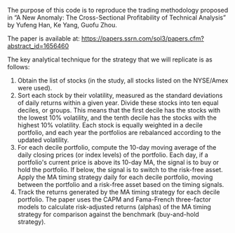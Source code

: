 The purpose of this code is to reproduce the trading methodology proposed in “A New Anomaly: The Cross-Sectional Profitability of Technical Analysis” by Yufeng Han, Ke Yang, Guofu Zhou.

The paper is available at: https://papers.ssrn.com/sol3/papers.cfm?abstract_id=1656460

The key analytical technique for the strategy that we will replicate is as follows:

1.   Obtain the list of stocks (in the study, all stocks listed on the NYSE/Amex were used).
2.   Sort each stock by their volatility, measured as the standard deviations of daily returns within a given year. Divide these stocks into ten equal deciles, or groups. This means that the first decile has the stocks with the lowest 10% volatility, and the tenth decile has the stocks with the highest 10% volatility. Each stock is equally weighted in a decile portfolio, and each year the portfolios are rebalanced according to the updated volatility.
3.   For each decile portfolio, compute the 10-day moving average of the daily closing prices (or index levels) of the portfolio. Each day, if a portfolio's current price is above its 10-day MA, the signal is to buy or hold the portfolio. If below, the signal is to switch to the risk-free asset. Apply the MA timing strategy daily for each decile portfolio, moving between the portfolio and a risk-free asset based on the timing signals.
4. Track the returns generated by the MA timing strategy for each decile portfolio. The paper uses the CAPM and Fama-French three-factor models to calculate risk-adjusted returns (alphas) of the MA timing strategy for comparison against the benchmark (buy-and-hold strategy).
